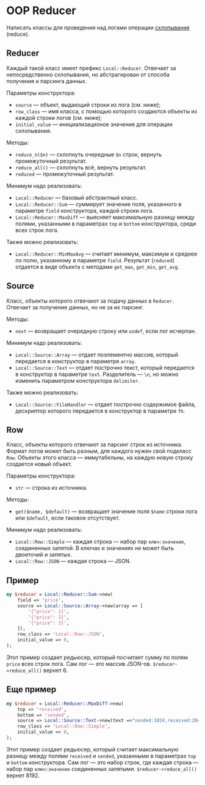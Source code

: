 OOP Reducer
============================
Написать классы для проведения над логами операции [схлопывания](https://en.wikipedia.org/wiki/Fold_(higher-order_function)) (reduce).

Reducer
-------

Каждый такой класс имеет префикс `Local::Reducer`. Отвечает за непосредственно схлопывания, но абстрагирован от способа получения и парсинга данных.

Параметры конструктора:
* `source` — объект, выдающий строки из лога (см. ниже);
* `row_class` — имя класса, с помощью которого создаются объекты из каждой строки логов (см. ниже);
* `initial_value` — инициализационое значение для операции схлопывания.

Методы:
* `reduce_n($n)` — схлопнуть очередные `$n` строк, вернуть промежуточный результат.
* `reduce_all()` — схлопнуть всё, вернуть результат.
* `reduced` — промежуточный результат.

Минимум надо реализовать:
* `Local::Reducer` — базовый абстрактный класс.
* `Local::Reducer::Sum` — суммирует значение поля, указанного в параметре `field` конструктора, каждой строки лога.
* `Local::Reducer::MaxDiff` — выясняет максимальную разницу между полями, указанными в параметрах `top` и `bottom` конструктора, среди всех строк лога.

Также можно реализовать:
* `Local::Reducer::MinMaxAvg` — считает минимум, максимум и среднее по полю, указанному в параметре `field`. Результат (`reduced`) отдается в виде объекта с методами `get_max`, `get_min`, `get_avg`.

Source
------

Класс, объекты которого отвечают за подачу данных в `Reducer`. Отвечает за получение данных, но не за их парсинг.

Методы:
* `next` — возвращает очередную строку или `undef`, если лог исчерпан.

Минимум надо реализовать:
* `Local::Source::Array` — отдает поэлементно массив, который передается в конструктор в параметре `array`.
* `Local::Source::Text` — отдает построчно текст, который передается в конструктор в параметре `text`. Разделитель — `\n`, но можно изменить параметром конструктора `delimiter`.

Также можно реализовать:
* `Local::Source::FileHandler` — отдает построчно содержимое файла, дескриптор которого передается в конструктор в параметре `fh`.

Row
---

Класс, объекты которого отвечают за парсинг строк из источника. Формат логов может быть разным, для каждого нужен свой подкласс `Row`. Объекты этого класса — иммутабельны, на каждую новую строку создается новый объект.

Параметры конструктора:
* `str` — строка из источника.

Методы:
* `get($name, $default)` — возвращает значение поля `$name` строки лога или `$default`, если таковое отсутствует.

Минимум надо реализовать:
* `Local::Row::Simple` — каждая строка — набор пар `ключ:значение`, соединенных запятой. В ключах и значениях не может быть двоеточий и запятых.
* `Local::Row::JSON` — каждая строка — JSON.

Пример
------

```perl
my $reducer = Local::Reducer::Sum->new(
    field => 'price',
    source => Local::Source::Array->new(array => [
        '{"price": 1}',
        '{"price": 2}',
        '{"price": 3}',
    ]),
    row_class => 'Local::Row::JSON',
    initial_value => 0,
);
```
Этот пример создает редьюсер, который посчитает сумму по полям `price` всех строк лога. Сам лог — это массив JSON-ов. `$reducer->reduce_all()` вернет 6.

Еще пример
----------

```perl
my $reducer = Local::Reducer::MaxDiff->new(
    top => 'received',
    bottom => 'sended',
    source => Local::Source::Text->new(text =>"sended:1024,received:2048\nsended:2048,received:10240"),
    row_class => 'Local::Row::Simple',
    initial_value => 0,
);
```
Этот пример создает редьюсер, который считает максимальную разницу между полями `received` и `sended`, указанными в параметрах `top` и `bottom` конструктора. Сам лог — это набор строк, где каждая строка — набор пар `ключ:значение` соединенных запятыми. `$reducer->reduce_all()` вернет 8192.

